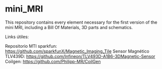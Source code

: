 # mini_MRI

This repository contains every element necessary for the first version of the mini MRI, including a Bill Of Materials, 3D parts and schematics.

Links útiles:

Repositorio MTI sparkfun:
https://github.com/sparkfunX/Magnetic_Imaging_Tile
Sensor Magnético TLV439D:
https://github.com/Infineon/TLV493D-A1B6-3DMagnetic-Sensor
Coilgen:
https://github.com/Philipp-MR/CoilGen

